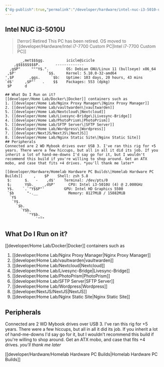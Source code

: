 ```yaml
---
{"dg-publish":true,"permalink":"/developer/hardware/intel-nuc-i3-5010-u/","created":"2025-05-06T19:28:05.777-05:00","updated":"2025-05-13T18:36:29.338-05:00"}
---
```


## Intel NUC i3-5010U

> [!error] Retired
> This PC has been retired. OS moved to [[developer/Hardware/Intel i7-7700 Custom PC\|Intel i7-7700 Custom PC]]

```shell
       _,met$$$gg.          icicle@icicle 
    ,g$$$$$$$$P.       ------------- 
  ,g$P"     """Y$.".        OS: Debian GNU/Linux 11 (bullseye) x86_64 
 ,$P'              `$$.     Kernel: 5.10.0-32-amd64 
',$P       ,ggs.     `$b:   Uptime: 103 days, 20 hours, 43 mins 
`d$'     ,$P"'   .    $$    Packages: 553 (dpkg) 
 $P      d

## What Do I Run on it?
[[developer/Home Lab/Docker\|Docker]] containers such as
1. [[developer/Home Lab/Nginx Proxy Manager\|Nginx Proxy Manager]]
2. [[developer/Home Lab/vaultwarden\|vaultwarden]]
5. [[developer/Home Lab/Nextcloud\|Nextcloud]]
3. [[developer/Home Lab/Livesync-Bridge\|Livesync-Bridge]]
4. [[developer/Home Lab/PhotoPrism\|PhotoPrism]]
5. [[developer/Home Lab/SFTP Server\|SFTP Server]]
6. [[developer/Home Lab/Wordpress\|Wordpress]]
7. [[developer/NextJS/NextJS\|NextJS]]
8. [[developer/Home Lab/Nginx Static Site\|Nginx Static Site]]
## Peripherals
Connected are 2 WD Mybook drives over USB 3. I've ran this rig for +5 years. There were a few hiccups, but all in all it did its job. If you inherit a lot of hand-me-downs I'd say go for it, but I wouldn't recommend this build if you're willing to shop around. Get an ATX mobo, and case that fits +4 drives. *you'll thank me later*

[[developer/Hardware/Homelab Hardware PC Builds\|Homelab Hardware PC Builds]]     ,    $P    Shell: zsh 5.8 
 $:      $.   -    ,d$'    Terminal: /dev/pts/0 
 $;      Y$b._   _,d$P'      CPU: Intel i3-5010U (4) @ 2.000GHz 
 Y$.    `.`"Y$$P"'         GPU: Intel HD Graphics 5500 
 `$b      "-.__              Memory: 8127MiB / 15882MiB 
  `Y$
   `Y$.                                              
     `$b.                                            
       `Y$b.
          `"Y$b._
              `"""
```

## What Do I Run on it?
[[developer/Home Lab/Docker|Docker]] containers such as
1. [[developer/Home Lab/Nginx Proxy Manager|Nginx Proxy Manager]]
2. [[developer/Home Lab/vaultwarden|vaultwarden]]
5. [[developer/Home Lab/Nextcloud|Nextcloud]]
3. [[developer/Home Lab/Livesync-Bridge|Livesync-Bridge]]
4. [[developer/Home Lab/PhotoPrism|PhotoPrism]]
5. [[developer/Home Lab/SFTP Server|SFTP Server]]
6. [[developer/Home Lab/Wordpress|Wordpress]]
7. [[developer/NextJS/NextJS|NextJS]]
8. [[developer/Home Lab/Nginx Static Site|Nginx Static Site]]
## Peripherals
Connected are 2 WD Mybook drives over USB 3. I've ran this rig for +5 years. There were a few hiccups, but all in all it did its job. If you inherit a lot of hand-me-downs I'd say go for it, but I wouldn't recommend this build if you're willing to shop around. Get an ATX mobo, and case that fits +4 drives. *you'll thank me later*

[[developer/Hardware/Homelab Hardware PC Builds|Homelab Hardware PC Builds]]